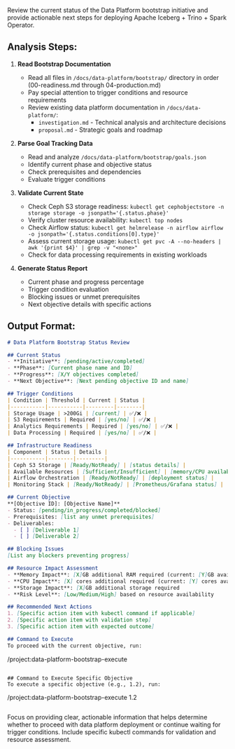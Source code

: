 <!--
name: data-platform-bootstrap-review
purpose: Review current status of Data Platform bootstrap initiative and determine next actions
tags: data-platform, iceberg, trino, spark, review, status
-->

Review the current status of the Data Platform bootstrap initiative and provide actionable next steps for deploying Apache Iceberg + Trino + Spark Operator.

## Analysis Steps:

1. **Read Bootstrap Documentation**
   - Read all files in `/docs/data-platform/bootstrap/` directory in order (00-readiness.md through 04-production.md)
   - Pay special attention to trigger conditions and resource requirements
   - Review existing data platform documentation in `/docs/data-platform/`:
     - `investigation.md` - Technical analysis and architecture decisions
     - `proposal.md` - Strategic goals and roadmap

2. **Parse Goal Tracking Data**
   - Read and analyze `/docs/data-platform/bootstrap/goals.json`
   - Identify current phase and objective status
   - Check prerequisites and dependencies
   - Evaluate trigger conditions

3. **Validate Current State**
   - Check Ceph S3 storage readiness: `kubectl get cephobjectstore -n storage storage -o jsonpath='{.status.phase}'`
   - Verify cluster resource availability: `kubectl top nodes` 
   - Check Airflow status: `kubectl get helmrelease -n airflow airflow -o jsonpath='{.status.conditions[0].type}'`
   - Assess current storage usage: `kubectl get pvc -A --no-headers | awk '{print $4}' | grep -v "<none>"`
   - Check for data processing requirements in existing workloads

4. **Generate Status Report**
   - Current phase and progress percentage
   - Trigger condition evaluation 
   - Blocking issues or unmet prerequisites
   - Next objective details with specific actions

## Output Format:

```markdown
# Data Platform Bootstrap Status Review

## Current Status
- **Initiative**: [pending/active/completed]
- **Phase**: [Current phase name and ID]
- **Progress**: [X/Y objectives completed]
- **Next Objective**: [Next pending objective ID and name]

## Trigger Conditions
| Condition | Threshold | Current | Status |
|-----------|-----------|---------|--------|
| Storage Usage | >200Gi | [current] | ✅/❌ |
| S3 Requirements | Required | [yes/no] | ✅/❌ |
| Analytics Requirements | Required | [yes/no] | ✅/❌ |
| Data Processing | Required | [yes/no] | ✅/❌ |

## Infrastructure Readiness
| Component | Status | Details |
|-----------|--------|---------|
| Ceph S3 Storage | [Ready/NotReady] | [status details] |
| Available Resources | [Sufficient/Insufficient] | [memory/CPU available] |
| Airflow Orchestration | [Ready/NotReady] | [deployment status] |
| Monitoring Stack | [Ready/NotReady] | [Prometheus/Grafana status] |

## Current Objective
**[Objective ID]: [Objective Name]**
- Status: [pending/in_progress/completed/blocked]
- Prerequisites: [list any unmet prerequisites]
- Deliverables:
  - [ ] [Deliverable 1]
  - [ ] [Deliverable 2]

## Blocking Issues
[List any blockers preventing progress]

## Resource Impact Assessment
- **Memory Impact**: [X]GB additional RAM required (current: [Y]GB available)
- **CPU Impact**: [X] cores additional required (current: [Y] cores available)  
- **Storage Impact**: [X]GB additional storage required
- **Risk Level**: [Low/Medium/High] based on resource availability

## Recommended Next Actions
1. [Specific action item with kubectl command if applicable]
2. [Specific action item with validation step]
3. [Specific action item with expected outcome]

## Command to Execute
To proceed with the current objective, run:
```
/project:data-platform-bootstrap-execute
```

## Command to Execute Specific Objective
To execute a specific objective (e.g., 1.2), run:
```
/project:data-platform-bootstrap-execute 1.2
```
```

Focus on providing clear, actionable information that helps determine whether to proceed with data platform deployment or continue waiting for trigger conditions. Include specific kubectl commands for validation and resource assessment.